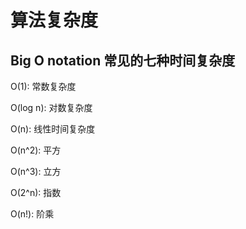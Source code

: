 # 算法复杂度

## Big O notation 常见的七种时间复杂度

O(1): 常数复杂度

O(log n): 对数复杂度

O(n): 线性时间复杂度

O(n^2): 平方

O(n^3): 立方

O(2^n): 指数

O(n!): 阶乘

